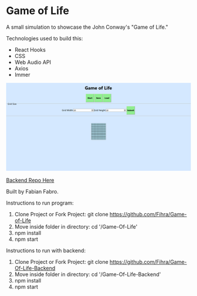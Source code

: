 # Game of Life

A small simulation to showcase the John Conway's "Game of Life."

Technologies used to build this:
- React Hooks
- CSS
- Web Audio API
- Axios
- Immer

![Game of Life Project](Game_Of_Life_Coding.png)

[Backend Repo Here](https://github.com/Fihra/Game-Of-Life-Backend)

Built by Fabian Fabro.

Instructions to run program:
1. Clone Project or Fork Project: git clone https://github.com/Fihra/Game-of-Life
2. Move inside folder in directory: cd '/Game-Of-Life'
3. npm install
4. npm start

Instructions to run with backend:
1. Clone Project or Fork Project: git clone https://github.com/Fihra/Game-Of-Life-Backend
2. Move inside folder in directory: cd '/Game-Of-Life-Backend'
3. npm install
4. npm start
